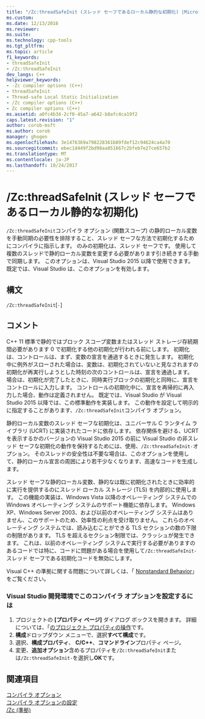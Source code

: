 ```yaml
---
title: "/Zc:threadSafeInit (スレッド セーフであるローカル静的な初期化) |Microsoft ドキュメント"
ms.custom: 
ms.date: 12/13/2016
ms.reviewer: 
ms.suite: 
ms.technology: cpp-tools
ms.tgt_pltfrm: 
ms.topic: article
f1_keywords:
- threadSafeInit
- /Zc:threadSafeInit
dev_langs: C++
helpviewer_keywords:
- -Zc compiler options (C++)
- threadSafeInit
- Thread-safe Local Static Initialization
- /Zc compiler options (C++)
- Zc compiler options (C++)
ms.assetid: a0fc4b34-2cf0-45a7-a642-b8afc4ca19f2
caps.latest.revision: "1"
author: corob-msft
ms.author: corob
manager: ghogen
ms.openlocfilehash: 3e1476369a798228361b89fdef12c94624ca4a70
ms.sourcegitcommit: ebec1d449f2bd98aa851667c2bfeb7e27ce657b2
ms.translationtype: MT
ms.contentlocale: ja-JP
ms.lasthandoff: 10/24/2017
---
```

# <a name="zcthreadsafeinit-thread-safe-local-static-initialization"></a>/Zc:threadSafeInit (スレッド セーフであるローカル静的な初期化)  
`/Zc:threadSafeInit`コンパイラ オプション (関数スコープ) の静的ローカル変数を手動同期の必要性を排除すること、スレッド セーフな方法で初期化するためにコンパイラに指示します。 のみの初期化は、スレッド セーフです。 使用して複数のスレッドで静的ローカル変数を変更する必要があります引き続きする手動で同期します。 このオプションは、Visual Studio 2015 以降で使用できます。 既定では、Visual Studio は、このオプションを有効します。  
  
## <a name="syntax"></a>構文  
  
`/Zc:threadSafeInit`[`-`]  
  
## <a name="remarks"></a>コメント  
  
C++ 11 標準で静的ではブロック スコープ変数またはスレッド ストレージ存続期間必要があります 0 で初期化する他の初期化が行われる前にします。 初期化は、コントロールは、まず、変数の宣言を通過するときに発生します。 初期化中に例外がスローされた場合は、変数は、初期化されていないと見なされますの初期化が再実行しようとした時刻の次のコントロールは、宣言を通過します。 場合は、初期化が完了したときに、同時実行ブロックの初期化と同時に、宣言をコントロールに入力します。 コントロールの初期化中に、宣言を再帰的に再入力した場合、動作は定義されません。 既定では、Visual Studio が Visual Studio 2015 以降では、この標準動作を実装します。 この動作を設定して明示的に指定することがあります、`/Zc:threadSafeInit`コンパイラ オプション。  
  
静的ローカル変数のスレッド セーフな初期化は、ユニバーサル C ランタイム ライブラリ (UCRT) に実装されたコードに依存します。 依存関係を避ける、UCRT を表示するかのバージョンの Visual Studio 2015 の前に Visual Studio の非スレッド セーフな初期化の動作を保持するためには、使用、`/Zc:threadSafeInit-`オプション。 そのスレッドの安全性は不要な場合は、このオプションを使用して、静的ローカル宣言の周囲により若干少なくなります、高速なコードを生成します。  
  
スレッド セーフな静的ローカル変数、静的なは既に初期化されたときに効率的に実行を提供するのにスレッド ローカル ストレージ (TLS) を内部的に使用します。 この機能の実装は、Windows Vista 以降のオペレーティング システムでの Windows オペレーティング システムのサポート機能に依存します。 Windows XP、Windows Server 2003、および以前のオペレーティング システムはありません、このサポートのため、効率性の利点を受け取りません。 これらのオペレーティング システムでは、読み込むことができる TLS セクションの数の下限の制限があります。 TLS を超えるセクション制限では、クラッシュが発生できます。 これは、以前のオペレーティング システムで実行する必要がありますのあるコードでは特に、コードに問題がある場合を使用して`/Zc:threadSafeInit-`スレッド セーフである初期化コードを無効にします。  
  
Visual C++ の準拠に関する問題について詳しくは、「 [Nonstandard Behavior](../../cpp/nonstandard-behavior.md)」をご覧ください。
  
### <a name="to-set-this-compiler-option-in-the-visual-studio-development-environment"></a>Visual Studio 開発環境でこのコンパイラ オプションを設定するには
1.  プロジェクトの **[プロパティ ページ]** ダイアログ ボックスを開きます。 詳細については、「[のプロジェクト プロパティの操作](../../ide/working-with-project-properties.md)です。
2.  **構成**ドロップダウン メニューで、選択**すべて構成**です。
3.  選択、**構成プロパティ**、 **C/C++**、**コマンドライン**プロパティ ページ。
4.  変更、**追加オプション**含めるプロパティを`/Zc:threadSafeInit`または`/Zc:threadSafeInit-`を選択し**OK**です。

## <a name="see-also"></a>関連項目  
[コンパイラ オプション](../../build/reference/compiler-options.md)  
[コンパイラ オプションの設定](../../build/reference/setting-compiler-options.md)  
[/Zc (準拠)](../../build/reference/zc-conformance.md)  
